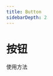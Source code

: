 ```yaml
---
title: Button
sidebarDepth: 2
---
```

# 按钮

使用方法
<ClientOnly>
<button-demo-1></button-demo-1>
</ClientOnly>